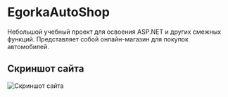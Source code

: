 # EgorkaAutoShop
Небольшой учебный проект для освоения ASP.NET и других смежных функций. Представляет собой онлайн-магазин для покупок автомобилей.

## Скриншот сайта
![Скриншот сайта](https://i.postimg.cc/QMsF01pQ/Shop.png)
